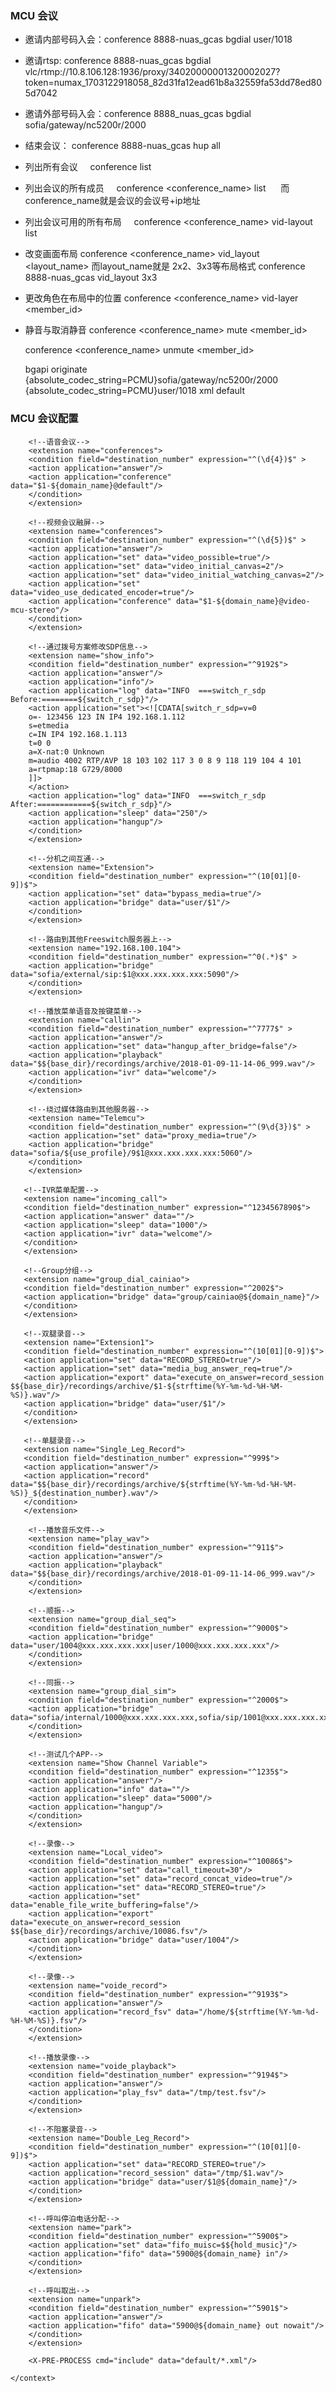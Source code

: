 ### MCU 会议

- 邀请内部号码入会：conference 8888-nuas_gcas bgdial user/1018
- 邀请rtsp: conference 8888-nuas_gcas bgdial vlc/rtmp://10.8.106.128:1936/proxy/34020000001320002027?token=numax_1703122918058_82d31fa12ead61b8a32559fa53dd78ed805d7042
- 邀请外部号码入会：conference 8888_nuas_gcas bgdial sofia/gateway/nc5200r/2000
- 结束会议： conference 8888-nuas_gcas hup all

- 列出所有会议
    conference list

- 列出会议的所有成员
    conference <conference_name> list
    
	而conference_name就是会议的会议号+ip地址

- 列出会议可用的所有布局
    conference <conference_name> vid-layout list

- 改变画面布局
	conference <conference_name> vid_layout <layout_name> 而layout_name就是 2x2、3x3等布局格式
	conference 8888-nuas_gcas vid_layout 3x3

- 更改角色在布局中的位置
	conference <conference_name> vid-layer <member_id> <position> 

- 静音与取消静音
	conference <conference_name> mute <member_id>
	
	conference <conference_name> unmute <member_id>

	bgapi originate {absolute_codec_string=PCMU}sofia/gateway/nc5200r/2000 {absolute_codec_string=PCMU}user/1018 xml default
	
### MCU 会议配置

<!--视频会议融屏-->
<extension name="conferences">
	<condition field="destination_number" expression="^(8888)$">
		<action application="answer"/>
		<action application="set" data="video_possible=true"/>
		<action application="set" data="video_initial_canvas=2"/>
		<action application="set" data="video_initial_watching_canvas=2"/>
		<action application="set" data="video_use_dedicated_encoder=true"/>
		<action application="conference" data="$1-${domain_name}@video-mcu-stereo"/>
	</condition>
</extension>

<?xml version="1.0" encoding="utf-8"?>
<include>
        <context name="default">
        
        <!--语音会议-->
        <extension name="conferences">
        <condition field="destination_number" expression="^(\d{4})$" >
        <action application="answer"/>
        <action application="conference" data="$1-${domain_name}@default"/>
        </condition>
        </extension>
        
        <!--视频会议融屏-->
        <extension name="conferences">
        <condition field="destination_number" expression="^(\d{5})$" >
        <action application="answer"/>
        <action application="set" data="video_possible=true"/>
        <action application="set" data="video_initial_canvas=2"/>
        <action application="set" data="video_initial_watching_canvas=2"/>
        <action application="set" data="video_use_dedicated_encoder=true"/>
        <action application="conference" data="$1-${domain_name}@video-mcu-stereo"/>
        </condition>
        </extension>

        <!--通过拨号方案修改SDP信息-->
        <extension name="show_info">
        <condition field="destination_number" expression="^9192$">
        <action application="answer"/>
        <action application="info"/>
        <action application="log" data="INFO  ===switch_r_sdp Before:========${switch_r_sdp}"/>
        <action application="set"><![CDATA[switch_r_sdp=v=0
        o=- 123456 123 IN IP4 192.168.1.112
        s=etmedia
        c=IN IP4 192.168.1.113
        t=0 0
        a=X-nat:0 Unknown
        m=audio 4002 RTP/AVP 18 103 102 117 3 0 8 9 118 119 104 4 101
        a=rtpmap:18 G729/8000
        ]]>
        </action>
        <action application="log" data="INFO  ===switch_r_sdp After:============${switch_r_sdp}"/>
        <action application="sleep" data="250"/>
        <action application="hangup"/>
        </condition>
        </extension>    

        <!--分机之间互通-->
        <extension name="Extension">
        <condition field="destination_number" expression="^(10[01][0-9])$">
        <action application="set" data="bypass_media=true"/>
        <action application="bridge" data="user/$1"/>
        </condition>
        </extension>

        <!--路由到其他Freeswitch服务器上-->
        <extension name="192.168.100.104">
        <condition field="destination_number" expression="^0(.*)$" >
        <action application="bridge" data="sofia/external/sip:$1@xxx.xxx.xxx.xxx:5090"/>
        </condition>
        </extension>

        <!--播放菜单语音及按键菜单-->
        <extension name="callin">
        <condition field="destination_number" expression="^7777$" >
        <action application="answer"/>
        <action application="set" data="hangup_after_bridge=false"/>
        <action application="playback" data="$${base_dir}/recordings/archive/2018-01-09-11-14-06_999.wav"/>
        <action application="ivr" data="welcome"/>
        </condition>
        </extension>        

        <!--绕过媒体路由到其他服务器-->
        <extension name="Telemcu">
        <condition field="destination_number" expression="^(9\d{3})$" >
        <action application="set" data="proxy_media=true"/>
        <action application="bridge" data="sofia/${use_profile}/9$1@xxx.xxx.xxx.xxx:5060"/>
        </condition>
        </extension>       

       <!--IVR菜单配置-->
       <extension name="incoming_call">
       <condition field="destination_number" expression="^1234567890$">
       <action application="answer" data=""/>
       <action application="sleep" data="1000"/>
       <action application="ivr" data="welcome"/>
       </condition>
       </extension>  
    
       <!--Group分组-->
       <extension name="group_dial_cainiao">
       <condition field="destination_number" expression="^2002$">
       <action application="bridge" data="group/cainiao@${domain_name}"/>
       </condition>
       </extension>

       <!--双腿录音-->
       <extension name="Extension1">
       <condition field="destination_number" expression="^(10[01][0-9])$">
       <action application="set" data="RECORD_STEREO=true"/>
       <action application="set" data="media_bug_answer_req=true"/>
       <action application="export" data="execute_on_answer=record_session $${base_dir}/recordings/archive/$1-${strftime(%Y-%m-%d-%H-%M-%S)}.wav"/>
       <action application="bridge" data="user/$1"/>
       </condition>
       </extension>    

       <!--单腿录音-->
       <extension name="Single_Leg_Record">
       <condition field="destination_number" expression="^999$">
       <action application="answer"/>
       <action application="record" data="$${base_dir}/recordings/archive/${strftime(%Y-%m-%d-%H-%M-%S)}_${destination_number}.wav"/>
       </condition>
       </extension>

        <!--播放音乐文件-->
        <extension name="play_wav">
        <condition field="destination_number" expression="^911$">
        <action application="answer"/>
        <action application="playback" data="$${base_dir}/recordings/archive/2018-01-09-11-14-06_999.wav"/>
        </condition>
        </extension>    

        <!--顺振-->
        <extension name="group_dial_seq">
        <condition field="destination_number" expression="^9000$">
        <action application="bridge" data="user/1004@xxx.xxx.xxx.xxx|user/1000@xxx.xxx.xxx.xxx"/>
        </condition>
        </extension>

        <!--同振-->
        <extension name="group_dial_sim">
        <condition field="destination_number" expression="^2000$">
        <action application="bridge" data="sofia/internal/1000@xxx.xxx.xxx.xxx,sofia/sip/1001@xxx.xxx.xxx.xxx"/>
        </condition>
        </extension>

        <!--测试几个APP-->
        <extension name="Show Channel Variable">
        <condition field="destination_number" expression="^1235$">
        <action application="answer"/>
        <action application="info" data=""/>
        <action application="sleep" data="5000"/>
        <action application="hangup"/>
        </condition>                                                                    
        </extension>    

        <!--录像-->
        <extension name="Local_video">
        <condition field="destination_number" expression="^10086$">
        <action application="set" data="call_timeout=30"/>
        <action application="set" data="record_concat_video=true"/>
        <action application="set" data="RECORD_STEREO=true"/>
        <action application="set" data="enable_file_write_buffering=false"/>
        <action application="export" data="execute_on_answer=record_session $${base_dir}/recordings/archive/10086.fsv"/>
        <action application="bridge" data="user/1004"/>
        </condition>                                                                    
        </extension>    

        <!--录像-->
        <extension name="voide_record">
        <condition field="destination_number" expression="^9193$">
        <action application="answer"/>
        <action application="record_fsv" data="/home/${strftime(%Y-%m-%d-%H-%M-%S)}.fsv"/>
        </condition>                                                                    
        </extension>

        <!--播放录像-->
        <extension name="voide_playback">
        <condition field="destination_number" expression="^9194$">
        <action application="answer"/>
        <action application="play_fsv" data="/tmp/test.fsv"/>
        </condition>                                                                    
        </extension>    
    
        <!--不阻塞录音-->
        <extension name="Double_Leg_Record">
        <condition field="destination_number" expression="^(10[01][0-9])$">
        <action application="set" data="RECORD_STEREO=true"/>
        <action application="record_session" data="/tmp/$1.wav"/>
        <action application="bridge" data="user/$1@${domain_name}"/>
        </condition>
        </extension>    

        <!--呼叫停泊电话分配-->
        <extension name="park">
        <condition field="destination_number" expression="^5900$">
        <action application="set" data="fifo_muisc=$${hold_music}"/>
        <action application="fifo" data="5900@${domain_name} in"/>
        </condition>
        </extension>

        <!--呼叫取出-->
        <extension name="unpark">
        <condition field="destination_number" expression="^5901$">
        <action application="answer"/>
        <action application="fifo" data="5900@${domain_name} out nowait"/>
        </condition>
        </extension>

        <X-PRE-PROCESS cmd="include" data="default/*.xml"/>
    
    </context>
</include>
